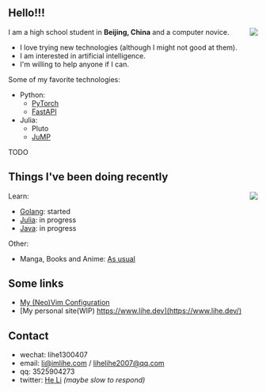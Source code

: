## Hello!!!
<!-- ### Stats -->
<a href="#"><img align="right" src="https://github-readme-stats.vercel.app/api?username=lihe07&count_private=true&show_icons=true&theme=radical"></img></a>

I am a high school student in **Beijing, China** and a computer novice.

- I love trying new technologies (although I might not good at them).
- I am interested in artificial intelligence.
- I'm willing to help anyone if I can.

Some of my favorite technologies:

- Python:
  - [PyTorch](https://pytorch.org/)
  - [FastAPI](https://fastapi.tiangolo.com/)
- Julia:
  - Pluto
  - [JuMP](https://jump.dev/)

TODO


## Things I've been doing recently

<a href="#"><img align="right" src="https://github-readme-stats.vercel.app/api/top-langs/?username=lihe07&theme=radical&layout=compact"></img></a>

Learn:

- [Golang](https://go.dev/): started
- [Julia](https://julialang.org/): in progress
- [Java](https://www.java.com/): in progress

Other:

- Manga, Books and Anime: [As usual](https://github.com/lihe07/ac-list)


## Some links

- [My (Neo)Vim Configuration](https://github.com/lihe07/lihe07/blob/main/init.vim) 
- [My personal site(WIP) https://www.lihe.dev](https://www.lihe.dev/)


## Contact

- wechat: lihe1300407
- email:  li@imlihe.com / lihelihe2007@qq.com
- qq: 3525904273
- twitter: [He Li](https://twitter.com/HeLi07784212) *(maybe slow to respond)*
